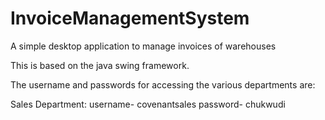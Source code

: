 # InvoiceManagementSystem
A simple desktop application to manage invoices of warehouses

This is based on the java swing framework.

The username and passwords for accessing the various departments are:

Sales Department:
username- covenantsales
password- chukwudi


